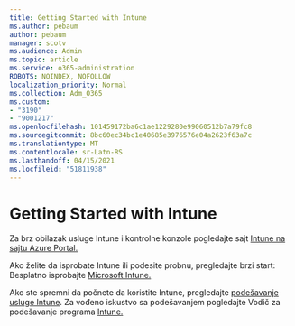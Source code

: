 ```yaml
---
title: Getting Started with Intune
ms.author: pebaum
author: pebaum
manager: scotv
ms.audience: Admin
ms.topic: article
ms.service: o365-administration
ROBOTS: NOINDEX, NOFOLLOW
localization_priority: Normal
ms.collection: Adm_O365
ms.custom:
- "3190"
- "9001217"
ms.openlocfilehash: 101459172ba6c1ae1229280e99060512b7a79fc8
ms.sourcegitcommit: 8bc60ec34bc1e40685e3976576e04a2623f63a7c
ms.translationtype: MT
ms.contentlocale: sr-Latn-RS
ms.lasthandoff: 04/15/2021
ms.locfileid: "51811938"
---
```

# <a name="getting-started-with-intune"></a>Getting Started with Intune

Za brz obilazak usluge Intune i kontrolne konzole pogledajte sajt [Intune na sajtu Azure Portal.](https://docs.microsoft.com/mem/intune/fundamentals/tutorial-walkthrough-endpoint-manager)

Ako želite da isprobate Intune ili podesite probnu, pregledajte brzi start: Besplatno isprobajte [Microsoft Intune.](https://docs.microsoft.com/intune/fundamentals/free-trial-sign-up)

Ako ste spremni da počnete da koristite Intune, pregledajte [podešavanje usluge Intune](https://docs.microsoft.com/mem/intune/fundamentals/setup-steps). Za vođeno iskustvo sa podešavanjem pogledajte Vodič za podešavanje programa [Intune.](https://admin.microsoft.com/AdminPortal/Home?ref=/modernonboarding/intunesetupguide)